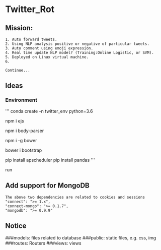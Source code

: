 # Twitter_Rot

## Mission:
    1. Auto forward tweets.
    2. Using NLP analysis positive or negative of particular tweets.
    3. Auto comment using emoji expression.
    4. Real time update NLP model? (Training:Online Logistic, or SVM).
    5. Deployed on Linux virtual machine.
    6. 

    Continue...


## Ideas


### Environment

'''
conda create -n twitter_env python=3.6

npm i ejs

npm i body-parser

npm i -g bower

bower i bootstrap

<!-- This is for time scheduler -->
pip install apscheduler
pip install pandas
'''

run 


## Add support for MongoDB
    The above two dependencies are related to cookies and sessions
    "connect": ">= 1.x",
    "connect-mongo": ">= 0.1.7",
    "mongodb": ">= 0.9.9"

## Notice
###models: files related to database
###public: static files, e.g. css, img
###routes: Routers
###views: views